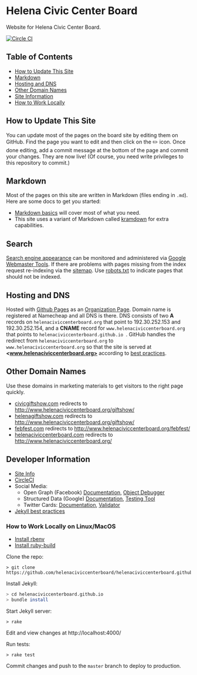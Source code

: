# Helena Civic Center Board

Website for Helena Civic Center Board.

[![Circle CI](https://circleci.com/gh/helenaciviccenterboard/helenaciviccenterboard.github.io.svg?style=svg)](https://circleci.com/gh/helenaciviccenterboard/helenaciviccenterboard.github.io)

## Table of Contents

- [How to Update This Site](#how-to-update-this-site)
- [Markdown](#markdown)
- [Hosting and DNS](#hosting-and-dns)
- [Other Domain Names](#other-domain-names)
- [Site Information](#site-information)
- [How to Work Locally](#how-to-work-locally)

## How to Update This Site

You can update most of the pages on the board site by editing them on GitHub. Find the page you want to edit and then click on the :pencil2: icon. Once done editing, add a commit message at the bottom of the page and commit your changes. They are now live! (Of course, you need write privileges to this repository to commit.)

## Markdown

Most of the pages on this site are written in Markdown (files ending in `.md`). Here are some docs to get you started:

- [Markdown basics](https://help.github.com/articles/markdown-basics/) will cover most of what you need.
- This site uses a variant of Markdown called [kramdown](http://kramdown.gettalong.org/quickref.html) for extra capabilities.

## Search

[Search engine appearance](https://www.google.com/?gws_rd=ssl#q=site:www.helenaciviccenterboard.org) can be monitored and administered via [Google Webmaster Tools](https://www.google.com/webmasters/). If there are problems with pages missing from the index request re-indexing via the [sitemap](http://www.helenaciviccenterboard.org/sitemap.xml). Use [robots.txt](http://www.helenaciviccenterboard.org/robots.txt) to indicate pages that should not be indexed.

## Hosting and DNS

Hosted with [Github Pages](https://pages.github.com/) as an [Organization Page](https://help.github.com/articles/user-organization-and-project-pages/#user--organization-pages). Domain name is registered at Namecheap and all DNS is there. DNS consists of two **A** records on `helenaciviccenterboard.org` that point to 192.30.252.153 and 192.30.252.154, and a **CNAME** record for `www.helenaciviccenterboard.org` that points to `helenaciviccenterboard.github.io
`. GitHub handles the redirect from `helenaciviccenterboard.org` to `www.helenaciviccenterboard.org` so that the site is served at **<www.helenaciviccenterboard.org>** according to [best practices](https://help.github.com/articles/about-custom-domains-for-github-pages-sites/).

## Other Domain Names

Use these domains in marketing materials to get visitors to the right page quickly.

- [civicgiftshow.com](http://civicgiftshow.com/) redirects to http://www.helenaciviccenterboard.org/giftshow/
- [helenagiftshow.com](http://helenagiftshow.com/) redirects to http://www.helenaciviccenterboard.org/giftshow/
- [febfest.com](http://febfest.com/) redirects to http://www.helenaciviccenterboard.org/febfest/
- [helenaciviccenterboard.com](http://helenaciviccenterboard.com/) redirects to http://www.helenaciviccenterboard.org/

## Developer Information

- [Site Info](http://www.helenaciviccenterboard.org/info)
- [CircleCI](https://circleci.com/gh/helenaciviccenterboard/www.helenaciviccenterboard.org)
- Social Media:
  - Open Graph (Facebook) [Documentation](https://developers.facebook.com/docs/sharing/webmasters), [Object Debugger](https://developers.facebook.com/tools/debug/)
  - Structured Data (Google) [Documentation](https://developers.google.com/structured-data/), [Testing Tool](https://developers.google.com/structured-data/testing-tool/)
  - Twitter Cards: [Documentation](https://dev.twitter.com/cards/overview), [Validator](https://cards-dev.twitter.com/validator)
- [Jekyll best practices](http://ben.balter.com/jekyll-style-guide/)

### How to Work Locally on Linux/MacOS

* [Install rbenv](https://github.com/rbenv/rbenv#installation)
* [Install ruby-build](https://github.com/rbenv/ruby-build#installation)

Clone the repo:
```
> git clone https://github.com/helenaciviccenterboard/helenaciviccenterboard.github.io.git
```

Install Jekyll:
```sh
> cd helenaciviccenterboard.github.io
> bundle install
```

Start Jekyll server:
```
> rake
```

Edit and view changes at http://localhost:4000/

Run tests:

```
> rake test
```

Commit changes and push to the `master` branch to deploy to production.
